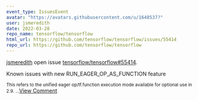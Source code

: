 ```yaml
---
event_type: IssuesEvent
avatar: "https://avatars.githubusercontent.com/u/1648537?"
user: jsmeredith
date: 2022-03-28
repo_name: tensorflow/tensorflow
html_url: https://github.com/tensorflow/tensorflow/issues/55414
repo_url: https://github.com/tensorflow/tensorflow
---
```


<a href='https://github.com/jsmeredith' target='_blank'>jsmeredith</a> open issue <a href='https://github.com/tensorflow/tensorflow/issues/55414' target='_blank'>tensorflow/tensorflow#55414</a>.

<p>Known issues with new RUN_EAGER_OP_AS_FUNCTION feature</p><small>This refers to the unified eager op/tf.function execution mode available for optional use in 2.9....</small><a href='https://github.com/tensorflow/tensorflow/issues/55414' target='_blank'>View Comment</a>